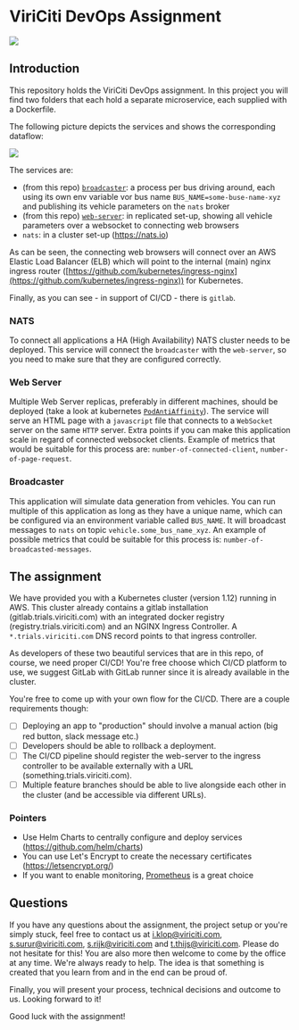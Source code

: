 # ViriCiti DevOps Assignment
![](https://imgs.xkcd.com/comics/tools.png)

## Introduction
This repository holds the ViriCiti DevOps assignment. In this project you will find two folders that each hold a separate microservice, each supplied with a Dockerfile.

The following picture depicts the services and shows the corresponding dataflow:

![](https://github.com/viriciti/devops-assignment/raw/master/framework.png)

The services are:
* (from this repo) [`broadcaster`](https://github.com/viriciti/devops-assignment/blob/master/broadcaster): a process per bus driving around, each using its own env variable vor bus name `BUS_NAME=some-buse-name-xyz` and publishing its vehicle parameters on the `nats` broker
* (from this repo) [`web-server`](https://github.com/viriciti/devops-assignment/blob/master/web-server): in replicated set-up, showing all vehicle parameters over a websocket to connecting web browsers
* `nats`: in a cluster set-up (https://nats.io)

As can be seen, the connecting web browsers will connect over an AWS Elastic Load Balancer (ELB) which will point to the internal (main) nginx ingress router ([https://github.com/kubernetes/ingress-nginx](https://github.com/kubernetes/ingress-nginx)) for Kubernetes.

Finally, as you can see - in support of CI/CD - there is `gitlab`.

### NATS
To connect all applications a HA (High Availability) NATS cluster needs to be deployed. This service will connect the `broadcaster` with the `web-server`, so you need to make sure that they are configured correctly.

### Web Server
Multiple Web Server replicas, preferably in different machines, should be deployed (take a look at kubernetes [`PodAntiAffinity`](https://kubernetes.io/docs/concepts/configuration/assign-pod-node/)). The service will serve an HTML page with a `javascript` file that connects to a `WebSocket` server on the same `HTTP` server. Extra points if you can make this application scale in regard of connected websocket clients. Example of metrics that would be suitable for this process are: `number-of-connected-client`, `number-of-page-request`.

### Broadcaster
This application will simulate data generation from vehicles. You can run multiple of this application as long as they have a unique name, which can be configured via an environment variable called `BUS_NAME`. It will broadcast messages to `nats` on topic `vehicle.some_bus_name_xyz`. An example of possible metrics that could be suitable for this process is: `number-of-broadcasted-messages`.

## The assignment
We have provided you with a Kubernetes cluster (version 1.12) running in AWS. This cluster already contains a gitlab installation (gitlab.trials.viriciti.com) with an integrated docker registry (registry.trials.viriciti.com) and an NGINX Ingress Controller. A `*.trials.viriciti.com` DNS record points to that ingress controller.

As developers of these two beautiful services that are in this repo, of course, we need proper CI/CD! You're free choose which CI/CD platform to use, we suggest GitLab with GitLab runner since it is already available in the cluster.

You're free to come up with your own flow for the CI/CD. There are a couple requirements though:
- [ ] Deploying an app to "production" should involve a manual action (big red button, slack message etc.)
- [ ] Developers should be able to rollback a deployment.
- [ ] The CI/CD pipeline should register the web-server to the ingress controller to be available externally with a URL (something.trials.viriciti.com).
- [ ] Multiple feature branches should be able to live alongside each other in the cluster (and be accessible via different URLs).

### Pointers
- Use Helm Charts to centrally configure and deploy services (https://github.com/helm/charts)
- You can use Let's Encrypt to create the necessary certificates (https://letsencrypt.org/)
- If you want to enable monitoring, [Prometheus](https://prometheus.io) is a great choice

## Questions
If you have any questions about the assignment, the project setup or you're simply stuck, feel free to contact us at <a href='mailto:i.klop@viriciti.com'>i.klop@viriciti.com</a>, <a href='mailto:s.surur@viriciti.com'>s.surur@viriciti.com</a>, <a href='mailto:s.rijk@viriciti.com'>s.rijk@viriciti.com</a> and <a href='mailto:t.thijs@viriciti.com'>t.thijs@viriciti.com</a>. Please do not hesitate for this! You are also more then welcome to come by the office at any time. We're always ready to help. The idea is that something is created that you learn from and in the end can be proud of.

Finally, you will present your process, technical decisions and outcome to us. Looking forward to it!

Good luck with the assignment!
